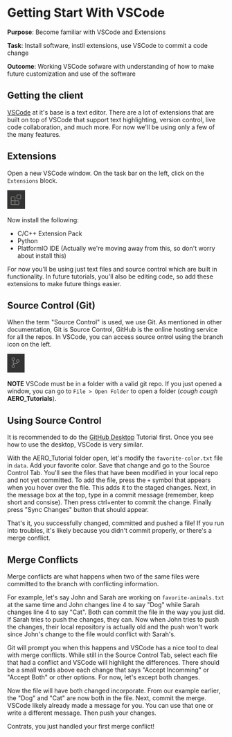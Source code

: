 # Getting Start With VSCode

**Purpose**: Become familiar with VSCode and Extensions

**Task**: Install software, instll extensions, use VSCode to commit a code change

**Outcome**: Working VSCode sofware with understanding of how to make future customization and use of the software

## Getting the client

[VSCode](https://code.visualstudio.com/) at it's base is a text editor. There are a lot of extensions that are built on top of VSCode that support text highlighting, version control, live code collaboration, and much more. For now we'll be using only a few of the many features. 

## Extensions

Open a new VSCode window. On the task bar on the left, click on the `Extensions` block.

![Extensions](images/vscode_extensions.png)

 Now install the following: 

 - C/C++ Extension Pack
 - Python
 - PlatformIO IDE (Actually we're moving away from this, so don't worry about install this)

 For now you'll be using just text files and source control which are built in functionality. In future tutorials, you'll also be editing code, so add these extensions to make future things easier. 

 ## Source Control (Git)

 When the term "Source Control" is used, we use Git. As mentioned in other documentation, Git is Source Control, GitHub is the online hosting service for all the repos. In VSCode, you can access source ontrol using the branch icon on the left. 
 
 ![icon](images/vscode_source_control.png) 
 
 **NOTE** VSCode must be in a folder with a valid git repo. If you just opened a window, you can go to `File > Open Folder` to open a folder (*cough* *cough* **AERO_Tutorials**). 

## Using Source Control

It is recommended to do the [GitHub Desktop](1_GitHub_GettingStarted.md) Tutorial first. Once you see how to use the desktop, VSCode is very similar. 

With the AERO_Tutorial folder open, let's modify the `favorite-color.txt` file in `data`. Add your favorite color. Save that change and go to the Source Control Tab.  You'll see the files that have been modified in your local repo and not yet committed. To add the file, press the `+` symbol that appears when you hover over the file. This adds it to the staged changes. Next, in the message box at the top, type in a commit message (remember, keep short and consise). Then press ctrl+enter to commit the change. Finally press "Sync Changes" button that should appear. 

That's it, you successfully changed, committed and pushed a file! If you run into troubles, it's likely because you didn't commit properly, or there's a merge conflict.

## Merge Conflicts

Merge conflicts are what happens when two of the same files were committed to the branch with conflicting information. 

For example, let's say John and Sarah are working on `favorite-animals.txt` at the same time and John changes line 4 to say "Dog" while Sarah changes line 4 to say "Cat". Both can commit the file in the way you just did. If Sarah tries to push the changes, they can. Now when John tries to push the changes, their local repository is actually old and the push won't work since John's change to the file would conflict with Sarah's. 

Git will prompt you when this happens and VSCode has a nice tool to deal with merge conflicts. While still in the Source Control Tab, select each file that had a conflict and VSCode will highlight the differences. There should be a small words above each change that says "Accept Incomming" or "Accept Both" or other options. For now, let's except both changes. 

Now the file will have both changed incorporate. From our example earlier, the "Dog" and "Cat" are now both in the file. Next, commit the merge. VSCode likely already made a message for you. You can use that one or write a different message. Then push your changes. 

Contrats, you just handled your first merge conflict! 